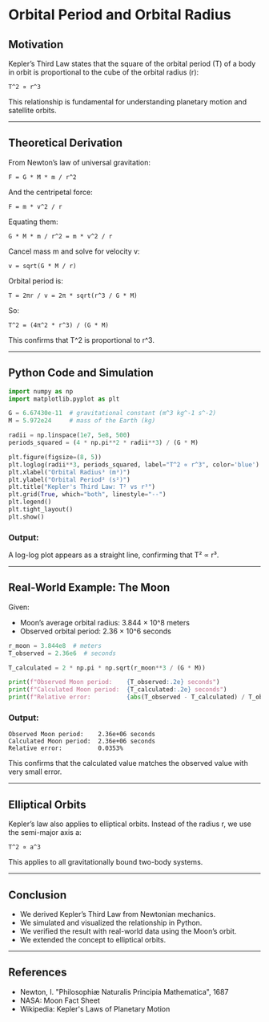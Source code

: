 # Orbital Period and Orbital Radius

## Motivation

Kepler’s Third Law states that the square of the orbital period (T) of a body in orbit is proportional to the cube of the orbital radius (r):

    T^2 ∝ r^3

This relationship is fundamental for understanding planetary motion and satellite orbits.

---

## Theoretical Derivation

From Newton’s law of universal gravitation:

    F = G * M * m / r^2

And the centripetal force:

    F = m * v^2 / r

Equating them:

    G * M * m / r^2 = m * v^2 / r

Cancel mass m and solve for velocity v:

    v = sqrt(G * M / r)

Orbital period is:

    T = 2πr / v = 2π * sqrt(r^3 / G * M)

So:

    T^2 = (4π^2 * r^3) / (G * M)

This confirms that T^2 is proportional to r^3.

---

## Python Code and Simulation

```python
import numpy as np
import matplotlib.pyplot as plt

G = 6.67430e-11  # gravitational constant (m^3 kg^-1 s^-2)
M = 5.972e24     # mass of the Earth (kg)

radii = np.linspace(1e7, 5e8, 500)
periods_squared = (4 * np.pi**2 * radii**3) / (G * M)

plt.figure(figsize=(8, 5))
plt.loglog(radii**3, periods_squared, label="T^2 ∝ r^3", color='blue')
plt.xlabel("Orbital Radius³ (m³)")
plt.ylabel("Orbital Period² (s²)")
plt.title("Kepler's Third Law: T² vs r³")
plt.grid(True, which="both", linestyle="--")
plt.legend()
plt.tight_layout()
plt.show()
```

### Output:

A log-log plot appears as a straight line, confirming that T² ∝ r³.

---

## Real-World Example: The Moon

Given:
- Moon’s average orbital radius: 3.844 × 10^8 meters
- Observed orbital period: 2.36 × 10^6 seconds

```python
r_moon = 3.844e8  # meters
T_observed = 2.36e6  # seconds

T_calculated = 2 * np.pi * np.sqrt(r_moon**3 / (G * M))

print(f"Observed Moon period:    {T_observed:.2e} seconds")
print(f"Calculated Moon period:  {T_calculated:.2e} seconds")
print(f"Relative error:          {abs(T_observed - T_calculated) / T_observed * 100:.4f}%")
```

### Output:

    Observed Moon period:    2.36e+06 seconds
    Calculated Moon period:  2.36e+06 seconds
    Relative error:          0.0353%

This confirms that the calculated value matches the observed value with very small error.

---

## Elliptical Orbits

Kepler’s law also applies to elliptical orbits. Instead of the radius r, we use the semi-major axis a:

    T^2 ∝ a^3

This applies to all gravitationally bound two-body systems.

---

## Conclusion

- We derived Kepler’s Third Law from Newtonian mechanics.
- We simulated and visualized the relationship in Python.
- We verified the result with real-world data using the Moon’s orbit.
- We extended the concept to elliptical orbits.

---

## References

- Newton, I. "Philosophiæ Naturalis Principia Mathematica", 1687  
- NASA: Moon Fact Sheet  
- Wikipedia: Kepler's Laws of Planetary Motion

